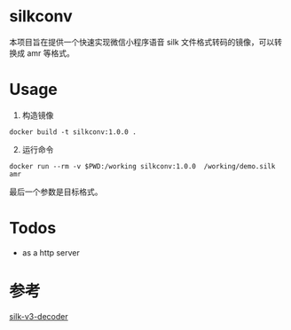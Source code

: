 # silkconv
本项目旨在提供一个快速实现微信小程序语音 silk 文件格式转码的镜像，可以转换成 amr 等格式。

# Usage

1. 构造镜像
```
docker build -t silkconv:1.0.0 .

```
2. 运行命令

```
docker run --rm -v $PWD:/working silkconv:1.0.0  /working/demo.silk amr
```

最后一个参数是目标格式。

# Todos
* as a http server

# 参考
[silk-v3-decoder](https://github.com/kn007/silk-v3-decoder)